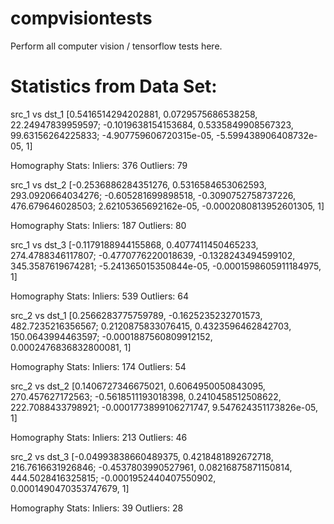 # compvisiontests
Perform all computer vision / tensorflow tests here.

# Statistics from Data Set:

src_1 vs dst_1
[0.5416514294202881, 0.0729575686538258, 22.24947839959597;
 -0.1019638154153684, 0.5335849908567323, 99.63156264225833;
 -4.907759606720315e-05, -5.599438906408732e-05, 1]

Homography Stats:
         Inliers: 376
         Outliers: 79

src_1 vs dst_2
[-0.2536886284351276, 0.5316584653062593, 293.0920664034276;
 -0.605281699898518, -0.3090752758737226, 476.679646028503;
 2.62105365692162e-05, -0.0002080813952601305, 1]

Homography Stats:
         Inliers: 187
         Outliers: 80

src_1 vs dst_3
[-0.1179188944155868, 0.4077411450465233, 274.4788346117807;
 -0.4770776220018639, -0.1328243494599102, 345.3587619674281;
 -5.241365015350844e-05, -0.0001598605911184975, 1]

Homography Stats:
         Inliers: 539
         Outliers: 64

src_2 vs dst_1
[0.2566283775759789, -0.1625235232701573, 482.7235216356567;
 0.2120875833076415, 0.4323596462842703, 150.0643994463597;
 -0.0001887560809912152, 0.0002476836832800081, 1]

Homography Stats:
         Inliers: 174
         Outliers: 54

src_2 vs dst_2
[0.1406727346675021, 0.6064950050843095, 270.457627172563;
 -0.5618511193018398, 0.2410458512508622, 222.7088433798921;
 -0.0001773899106271747, 9.547624351173826e-05, 1]

Homography Stats:
         Inliers: 213
         Outliers: 46

src_2 vs dst_3
[-0.04993838660489375, 0.4218481892672718, 216.7616631926846;
 -0.4537803990527961, 0.08216875871150814, 444.5028416325815;
 -0.0001952440407550902, 0.0001490470353747679, 1]

Homography Stats:
         Inliers: 39
         Outliers: 28


